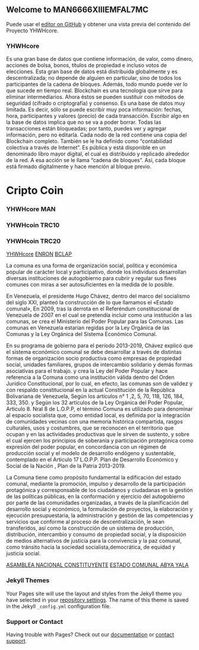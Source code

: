 ## Welcome to MAN6666XIIIEMFAL7MC

Puede usar el [editor on GitHub](https://github.com/MAN6666XIIIEMFAL7MC/MAN6666XIIIEMFAL7MC/edit/gh-pages/index.md) y obtener una vista previa del contenido del Proyecto YHWHcore.

### YHWHcore

Es una gran base de datos que contiene información, de valor, como dinero, acciones de bolsa, bonos, títulos de propiedad e incluso votos de elecciones.
Esta gran base de datos está distribuida globalmente y es descentralizada; no depende de alguien en particular, sino de todos los participantes de la cadena de bloques. Además, todo mundo puede ver lo que sucede en tiempo real. Blockchain es una tecnología que sirve para eliminar intermediarios.
Ahora éstos se pueden sustituir con métodos de seguridad (cifrado o criptografía) y consenso. Es una base de datos muy limitada. Es decir, sólo se puede escribir muy poca información: fechas, hora, participantes y valores (precio) de cada transacción. Escribir algo en la base de datos implica que no se va a poder borrar. Todas las transacciones están bloqueadas; por tanto, puedes ver y agregar información, pero no editarla. Cada nodo de la red contiene una copia del Blockchain completo.
También se le ha definido como “contabilidad colectiva a través de Internet”. Es pública y está disponible en un denominado libro mayor digital, el cual es
distribuido y replicado alrededor de la red. A esa acción se le llama “cadena de bloques”. Así, cada bloque está firmado digitalmente y hace mención al
bloque previo. 

# Cripto Coin     

### YHWHcore  MAN
### YHWHcoin TRC10
### YHWHcoin TRC20

[YHWHcore](https://www.yhwhcore.webnode.page/) 
[ENRON](https://enroncorporationweb.webnode.es/) 
[BCLAP](https://comuna-la-paz.webnode.com.ve/) 

 La comuna es una forma de organización social, política y económica popular de carácter local y participativo​, donde los individuos desarrollan diversas instituciones de autogobierno para cubrir y regular sus fines comunes con miras a ser autosuficientes en la medida de lo posible. 

 En Venezuela, el presidente Hugo Chávez, dentro del marco del socialismo del siglo XXI, planteó la construcción de lo que llamamos el «Estado comunal», En 2009, tras la derrota en el Referéndum constitucional de Venezuela de 2007 en el cual se pretendía incluir como una institución a las comunas, se crea el Ministerio del Poder Popular para las Comunas.​ Las comunas en Venezuela estarían regidas por la Ley Orgánica de las Comunas y la Ley Orgánica del Sistema Económico Comunal. 
 
 En su programa de gobierno para el período 2013-2019, Chávez explicó que el sistema económico comunal se debe desarrollar a través de distintas formas de organización socio productiva como empresas de propiedad social, unidades familiares, grupos de intercambio solidario y demás formas asociativas para el trabajo. y crea la Ley del Poder Popular y hace referencia a la Comuna como una institución válida dentro del Orden Jurídico Constitucional, por lo cual, en efecto, las comunas son de validez y con respaldo constitucional en la actual Constitución de la República Bolivariana de Venezuela, Según los artículos n° 1 ,2, 5, 70, 118, 126, 184, 333, 350. y Según los 32 artículos de la Ley Orgánica del Poder Popular, Articulo 8. Nral 8 de L.O.P.P, el término Comuna es utilizado para denominar al espacio socialista que, como entidad local, es definida por la integración de comunidades vecinas con una memoria histórica compartida, rasgos culturales, usos y costumbres, que se reconocen en el territorio que ocupan y en las actividades productivas que le sirven de sustento, y sobre el cual ejercen los principios de soberanía y participación protagónica como expresión del poder popular, en concordancia con un régimen de producción social y el modelo de desarrollo endógeno y sustentable, contemplado en el Articulo 17 L.O.P.P. Plan de Desarrollo Económico y Social de la Nación , Plan de la Patria 2013-2019.
 
 La Comuna tiene como propósito fundamental la edificación del estado comunal, mediante la promoción, impulso y desarrollo de la participación protagónica y corresponsable de los ciudadanos y ciudadanas en la gestión de las políticas públicas, en la conformación y ejercicio del autogobierno por parte de las comunidades organizadas, a través de la planificación del desarrollo social y económico, la formulación de proyectos, la elaboración y ejecución presupuestaria, la administración y gestión de las competencias y servicios que conforme al proceso de descentralización, le sean transferidos, así como la construcción de un sistema de producción, distribución, intercambio y consumo de propiedad social, y la disposición de medios alternativos de justicia para la convivencia y la paz comunal, como tránsito hacia la sociedad socialista,democrática, de equidad y justicia social. 

 [ASAMBLEA NACIONAL CONSTITUYENTE](https://www.asambleanacionalconstituyente.com/) 
 [ESTADO COMUNAL ABYA YALA](https://ecay.webnode.es)

### Jekyll Themes

Your Pages site will use the layout and styles from the Jekyll theme you have selected in your [repository settings](https://github.com/MAN6666XIIIEMFAL7MC/MAN6666XIIIEMFAL7MC/settings/pages). The name of this theme is saved in the Jekyll `_config.yml` configuration file.

### Support or Contact

Having trouble with Pages? Check out our [documentation](https://bclap.online/) or [contact support](https://github.com/MAN6666XIIIEMFAL7MC).
